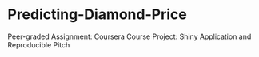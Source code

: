 # Predicting-Diamond-Price
Peer-graded Assignment: Coursera Course Project: Shiny Application and Reproducible Pitch
